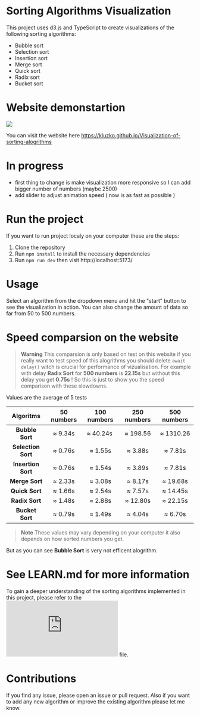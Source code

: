 # Sorting Algorithms Visualization

This project uses d3.js and TypeScript to create visualizations of the following sorting algorithms:

-   Bubble sort
-   Selection sort
-   Insertion sort
-   Merge sort
-   Quick sort
-   Radix sort
-   Bucket sort

# Website demonstartion

![](https://github.com/Kluzko/Visualization-of-sorting-alogrithms/blob/master/static/website-demonstration.gif)

You can visit the website here https://kluzko.github.io/Visualization-of-sorting-alogrithms

# In progress

-   first thing to change is make visualization more responsive so I can add bigger number of numbers (maybe 2500)
-   add slider to adjust animation speed ( now is as fast as possible )

# Run the project

If you want to run project localy on your computer these are the steps:

1. Clone the repository
2. Run `npm install` to install the necessary dependencies
3. Run `npm run dev` then visit http://localhost:5173/

# Usage

Select an algorithm from the dropdown menu and hit the "start" button to see the visualization in action.
You can also change the amount of data so far from 50 to 500 numbers.

# Speed comparsion on the website

> **Warning**
> This comparsion is only based on test on this website if you really want to test speed of this alogrithms you should delete `await delay()` witch is crucial for performance of vizualisation.
> For example with delay **Radix Sort** for **500 numbers** is **22.15s** but without this delay you get **0.75s** !
> So this is just to show you the speed comparison with these slowdowns.

Values are the average of 5 tests

|   **Algoritms**    | **50 numbers** | **100 numbers** | **250 numbers** | **500 numbers** |
| :----------------: | :------------: | :-------------: | :-------------: | :-------------: |
|  **Bubble Sort**   |    ≈ 9.34s     |    ≈ 40.24s     |    ≈ 198.56     |    ≈ 1310.26    |
| **Selection Sort** |    ≈ 0.76s     |     ≈ 1.55s     |     ≈ 3.88s     |     ≈ 7.81s     |
| **Insertion Sort** |    ≈ 0.76s     |     ≈ 1.54s     |     ≈ 3.89s     |     ≈ 7.81s     |
|   **Merge Sort**   |    ≈ 2.33s     |     ≈ 3.08s     |     ≈ 8.17s     |    ≈ 19.68s     |
|   **Quick Sort**   |    ≈ 1.66s     |     ≈ 2.54s     |     ≈ 7.57s     |    ≈ 14.45s     |
|   **Radix Sort**   |    ≈ 1.48s     |     ≈ 2.88s     |    ≈ 12.80s     |    ≈ 22.15s     |
|  **Bucket Sort**   |    ≈ 0.79s     |     ≈ 1.49s     |     ≈ 4.04s     |     ≈ 6.70s     |

> **Note**
> These values may vary depending on your computer it also depends on how sorted numbers you get.

But as you can see **Bubble Sort** is very not efficent alogrithm.

# See LEARN.md for more information

To gain a deeper understanding of the sorting algorithms implemented in this project, please refer to the ![LEARN.md](https://github.com/Kluzko/Visualization-of-sorting-alogrithms/blob/master/LEARN.md) file.

# Contributions

If you find any issue, please open an issue or pull request.
Also if you want to add any new algorithm or improve the existing algorithm please let me know.
